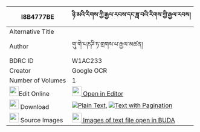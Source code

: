 |I8B4777BE|ཉི་མའི་རིགས་ཀྱི་རྒྱལ་རབས་དང་ཟླ་བའི་རིགས་ཀྱི་རྒྱལ་རབས། 
| --- | --- 
|Alternative Title |
|Author| གུ་གེ་པཎཌི་ཏ་གྲགས་པ་རྒྱལ་མཚན།
|BDRC ID | W1AC233
|Creator | Google OCR
|Number of Volumes| 1
|<img width="25" src="https://img.icons8.com/color/25/000000/edit-property.png">Edit Online| [<img width="25" src="https://avatars.githubusercontent.com/u/45091458?s=200&v=4"> Open in Editor](http://editor.openpecha.org/I8B4777BE)
|<img width="25" src="https://img.icons8.com/fluent/48/000000/download-2.png"/>  Download | [![](https://img.icons8.com/color/20/000000/txt.png)Plain Text](https://github.com/Openpecha/I8B4777BE/releases/download/v2/nyima_i_rik_kyi_gyalrab_dang_d_plain_I8B4777BE.zip), [![](https://img.icons8.com/color/20/000000/txt.png)Text with Pagination](https://github.com/Openpecha/I8B4777BE/releases/download/v2/nyima_i_rik_kyi_gyalrab_dang_d_pages_I8B4777BE.zip)
|<img width="25" src="https://img.icons8.com/plasticine/100/000000/pictures-folder.png"/>  Source Images | [<img width="25" src="https://library.bdrc.io/icons/BUDA-small.svg"> Images of text file open in BUDA](https://library.bdrc.io/show/bdr:W1AC233)